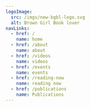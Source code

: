 ```yaml
---
logoImage:
  src: /imgs/new-bgbl-logo.svg
  alt: Brown Girl Book lover
navLinks:
  - href: /
    name: home
  - href: /about
    name: about
  - href: /videos
    name: videos
  - href: /events
    name: events
  - href: /reading-now
    name: reading now
  - href: /publications
    name: Publications
---
```

